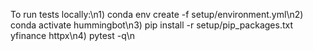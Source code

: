 To run tests locally:\n1) conda env create -f setup/environment.yml\n2) conda activate hummingbot\n3) pip install -r setup/pip_packages.txt yfinance httpx\n4) pytest -q\n
